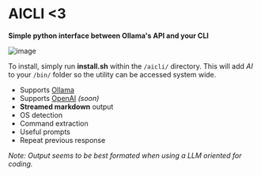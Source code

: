 # AICLI <3
**Simple python interface between Ollama's API and your CLI**

![image](https://github.com/user-attachments/assets/edf02987-5c50-4166-a68c-0c23b729c397)

To install, simply run **install.sh** within the `/aicli/` directory. This will add *AI* to your `/bin/` folder so the utility can be accessed system wide.

- Supports [Ollama](https://github.com/ollama/ollama)
- Supports [OpenAI](https://platform.openai.com/api-keys) _(soon)_
- **Streamed markdown** output
- OS detection
- Command extraction
- Useful prompts
- Repeat previous response

_Note: Output seems to be best formated when using a LLM oriented for coding._


